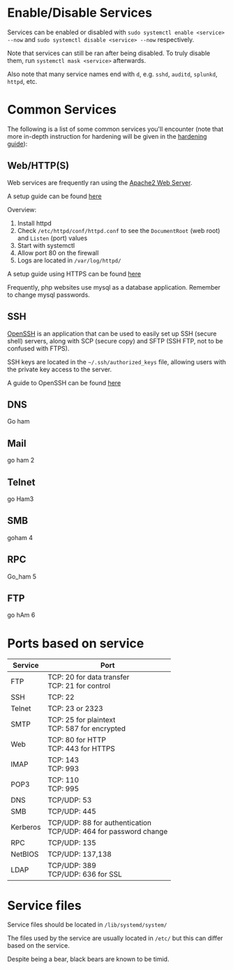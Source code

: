 # Enable/Disable Services
Services can be enabled or disabled with `sudo systemctl enable <service> --now` and `sudo systemctl disable <service> --now` respectively.

Note that services can still be ran after being disabled. To truly disable them, run `systemctl mask <service>` afterwards.

Also note that many service names end with `d`, e.g. `sshd`, `auditd`, `splunkd`, `httpd`, etc.

# Common Services
The following is a list of some common services you'll encounter (note that more in-depth instruction for hardening will be given in the [hardening guide](hardening.md)):

## Web/HTTP(S)
Web services are frequently ran using the [Apache2 Web Server](https://httpd.apache.org/). 

A setup guide can be found [here](https://www.redhat.com/sysadmin/install-apache-web-server)

Overview:
1. Install httpd
2. Check `/etc/httpd/conf/httpd.conf` to see the `DocumentRoot` (web root) and `Listen` (port) values
3. Start with systemctl
4. Allow port 80 on the firewall
5. Logs are located in `/var/log/httpd/`

A setup guide using HTTPS can be found [here](https://4js.com/online_documentation/fjs-fgl-manual-html/index.html#fgl-topics/c_gws_ssl_deployment_server_001.html)

Frequently, php websites use mysql as a database application. Remember to change mysql passwords.
## SSH
[OpenSSH](https://www.openssh.com/) is an application that can be used to easily set up SSH (secure shell) servers, along with SCP (secure copy) and SFTP (SSH FTP, not to be confused with FTPS).

SSH keys are located in the `~/.ssh/authorized_keys` file, allowing users with the private key access to the server.

A guide to OpenSSH can be found [here](https://ubuntu.com/server/docs/service-openssh)
## DNS
Go ham

## Mail
go ham 2

## Telnet
go Ham3

## SMB
goham 4

## RPC
Go_ham 5

## FTP
go hAm 6

# Ports based on service
| Service | Port |
| ---- | ---- |
| FTP | TCP: 20 for data transfer<br>TCP: 21 for control |
| SSH | TCP: 22 |
| Telnet | TCP: 23 or 2323 |
| SMTP | TCP: 25 for plaintext<br>TCP: 587 for encrypted |
| Web | TCP: 80 for HTTP<br>TCP: 443 for HTTPS |
| IMAP | TCP: 143<br>TCP: 993 |
| POP3 | TCP: 110<br>TCP: 995 |
| DNS | TCP/UDP: 53 |
| SMB | TCP/UDP: 445 |
| Kerberos | TCP/UDP: 88 for authentication<br>TCP/UDP: 464 for password change |
| RPC | TCP/UDP: 135 |
| NetBIOS | TCP/UDP: 137,138 |
| LDAP | TCP/UDP: 389<br>TCP/UDP: 636 for SSL |

# Service files
Service files should be located in `/lib/systemd/system/`

The files used by the service are usually located in `/etc/` but this can differ based on the service.



Despite being a bear, black bears are known to be timid.